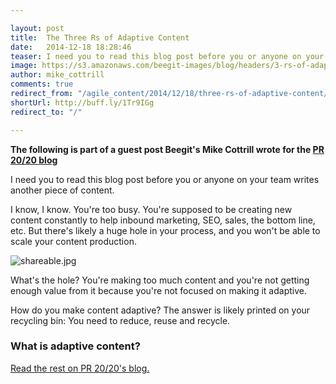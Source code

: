 ```yaml
---

layout: post
title:  The Three Rs of Adaptive Content 
date:   2014-12-18 18:28:46
teaser: I need you to read this blog post before you or anyone on your team writes another piece of content
image: https://s3.amazonaws.com/beegit-images/blog/headers/3-rs-of-adaptive-content.jpg
author: mike_cottrill
comments: true
redirect_from: "/agile_content/2014/12/18/three-rs-of-adaptive-content/"
shortUrl: http://buff.ly/1Tr9IGg
redirect_to: "/"

---
```


**The following is part of a guest post Beegit's Mike Cottrill wrote for the <a href="http://www.pr2020.com/blog/the-3-rs-of-adaptive-content-creation?utm_content=10640996&utm_medium=social&utm_source=twitter" target="_blank">PR 20/20 blog</a>**

I need you to read this blog post before you or anyone on your team writes another piece of content.

I know, I know. You're too busy. You're supposed to be creating new content constantly to help inbound marketing, SEO, sales, the bottom line, etc. But there's likely a huge hole in your process, and you won't be able to scale your content production.

![shareable.jpg](https://ucarecdn.com/1da7266d-1681-46ac-838b-7dfece202be7/)

What's the hole? You're making too much content and you're not getting enough value from it because you're not focused on making it adaptive.

How do you make content adaptive? The answer is likely printed on your recycling bin: You need to reduce, reuse and recycle.

### What is adaptive content?

<a href="http://www.pr2020.com/blog/the-3-rs-of-adaptive-content-creation?utm_content=10640996&utm_medium=social&utm_source=twitter" target="_blank">Read the rest on PR 20/20's blog.</a>
